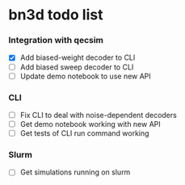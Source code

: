 # bn3d todo list

### Integration with qecsim
- [x] Add biased-weight decoder to CLI
- [ ] Add biased sweep decoder to CLI
- [ ] Update demo notebook to use new API

### CLI
- [ ] Fix CLI to deal with noise-dependent decoders
- [ ] Get demo notebook working with new API
- [ ] Get tests of CLI run command working

### Slurm
- [ ] Get simulations running on slurm

